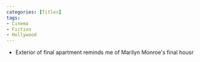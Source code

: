 ```yaml
---
categories: [Titles]
tags:
- Cinema
- Fiction
- Hollywood
---
```

- Exterior of final apartment reminds me of Marilyn Monroe's final housr